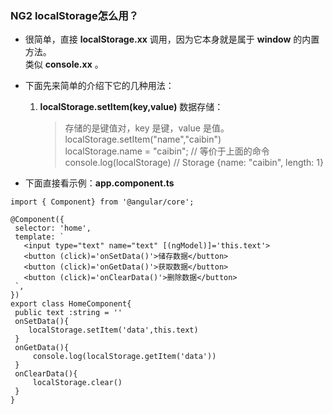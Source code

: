 ### NG2 localStorage怎么用？

* 很简单，直接 **localStorage.xx** 调用，因为它本身就是属于 **window** 的内置方法。   
 类似 **console.xx** 。

* 下面先来简单的介绍下它的几种用法：
    1. **localStorage.setItem(key,value)** 数据存储：
        >   存储的是键值对，key 是键，value 是值。   
        >   localStorage.setItem("name","caibin")    
        >   localStorage.name = "caibin";   // 等价于上面的命令   
        >   console.log(localStorage)       // Storage {name: "caibin", length: 1}


* 下面直接看示例：**app.component.ts**

 ```
import { Component} from '@angular/core';

@Component({
  selector: 'home',
  template: `
    <input type="text" name="text" [(ngModel)]='this.text'>
    <button (click)='onSetData()'>储存数据</button>
    <button (click)='onGetData()'>获取数据</button>
    <button (click)='onClearData()'>删除数据</button>
  `,
})
export class HomeComponent{
  public text :string = ''
  onSetData(){
     localStorage.setItem('data',this.text)
  }
  onGetData(){
      console.log(localStorage.getItem('data'))
  }
  onClearData(){
      localStorage.clear()
  }
}

 ```







